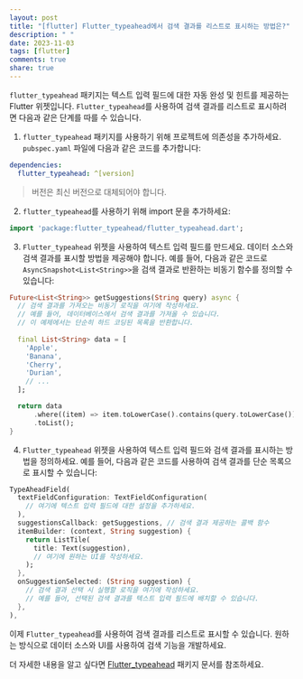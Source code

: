 ```yaml
---
layout: post
title: "[flutter] Flutter_typeahead에서 검색 결과를 리스트로 표시하는 방법은?"
description: " "
date: 2023-11-03
tags: [flutter]
comments: true
share: true
---
```


`flutter_typeahead` 패키지는 텍스트 입력 필드에 대한 자동 완성 및 힌트를 제공하는 Flutter 위젯입니다. `Flutter_typeahead`를 사용하여 검색 결과를 리스트로 표시하려면 다음과 같은 단계를 따를 수 있습니다.

1. `flutter_typeahead` 패키지를 사용하기 위해 프로젝트에 의존성을 추가하세요. `pubspec.yaml` 파일에 다음과 같은 코드를 추가합니다:

```yaml
dependencies:
  flutter_typeahead: ^[version]
```

> 버전은 최신 버전으로 대체되어야 합니다.

2. `flutter_typeahead`를 사용하기 위해 import 문을 추가하세요:

```dart
import 'package:flutter_typeahead/flutter_typeahead.dart';
```

3. `Flutter_typeahead` 위젯을 사용하여 텍스트 입력 필드를 만드세요. 데이터 소스와 검색 결과를 표시할 방법을 제공해야 합니다. 예를 들어, 다음과 같은 코드로 `AsyncSnapshot<List<String>>`을 검색 결과로 반환하는 비동기 함수를 정의할 수 있습니다:

```dart
Future<List<String>> getSuggestions(String query) async {
  // 검색 결과를 가져오는 비동기 로직을 여기에 작성하세요.
  // 예를 들어, 데이터베이스에서 검색 결과를 가져올 수 있습니다.
  // 이 예제에서는 단순히 하드 코딩된 목록을 반환합니다.
  
  final List<String> data = [
    'Apple',
    'Banana',
    'Cherry',
    'Durian',
    // ...
  ];

  return data
      .where((item) => item.toLowerCase().contains(query.toLowerCase()))
      .toList();
}
```

4. `Flutter_typeahead` 위젯을 사용하여 텍스트 입력 필드와 검색 결과를 표시하는 방법을 정의하세요. 예를 들어, 다음과 같은 코드를 사용하여 검색 결과를 단순 목록으로 표시할 수 있습니다:

```dart
TypeAheadField(
  textFieldConfiguration: TextFieldConfiguration(
    // 여기에 텍스트 입력 필드에 대한 설정을 추가하세요.
  ),
  suggestionsCallback: getSuggestions, // 검색 결과 제공하는 콜백 함수
  itemBuilder: (context, String suggestion) {
    return ListTile(
      title: Text(suggestion),
      // 여기에 원하는 UI를 작성하세요.
    );
  },
  onSuggestionSelected: (String suggestion) {
    // 검색 결과 선택 시 실행할 로직을 여기에 작성하세요.
    // 예를 들어, 선택된 검색 결과를 텍스트 입력 필드에 배치할 수 있습니다.
  },
),
```

이제 `Flutter_typeahead`를 사용하여 검색 결과를 리스트로 표시할 수 있습니다. 원하는 방식으로 데이터 소스와 UI를 사용하여 검색 기능을 개발하세요.

더 자세한 내용을 알고 싶다면 [Flutter_typeahead](https://pub.dev/packages/flutter_typeahead) 패키지 문서를 참조하세요.